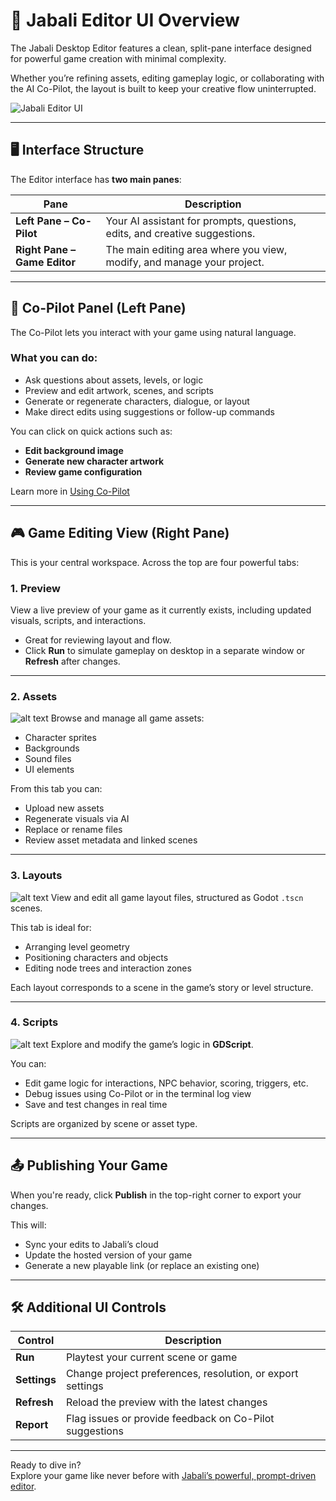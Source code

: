 # 🧭 Jabali Editor UI Overview

The Jabali Desktop Editor features a clean, split-pane interface designed for powerful game creation with minimal complexity.

Whether you’re refining assets, editing gameplay logic, or collaborating with the AI Co-Pilot, the layout is built to keep your creative flow uninterrupted.

![Jabali Editor UI](Co-Pilot-chat.png)

---

## 🖥️ Interface Structure

The Editor interface has **two main panes**:

| Pane             | Description                                                                 |
|------------------|-----------------------------------------------------------------------------|
| **Left Pane – Co-Pilot** | Your AI assistant for prompts, questions, edits, and creative suggestions. |
| **Right Pane – Game Editor** | The main editing area where you view, modify, and manage your project.      |

---

## 🤖 Co-Pilot Panel (Left Pane)

The Co-Pilot lets you interact with your game using natural language.

### What you can do:
- Ask questions about assets, levels, or logic
- Preview and edit artwork, scenes, and scripts
- Generate or regenerate characters, dialogue, or layout
- Make direct edits using suggestions or follow-up commands

You can click on quick actions such as:
- **Edit background image**
- **Generate new character artwork**
- **Review game configuration**

Learn more in [Using Co-Pilot](editor-copilot.md)

---

## 🎮 Game Editing View (Right Pane)

This is your central workspace. Across the top are four powerful tabs:

### 1. **Preview**
View a live preview of your game as it currently exists, including updated visuals, scripts, and interactions.

- Great for reviewing layout and flow.
- Click **Run** to simulate gameplay on desktop in a separate window or **Refresh** after changes.

---

### 2. **Assets**
![alt text](Assets.png)
Browse and manage all game assets:
- Character sprites
- Backgrounds
- Sound files
- UI elements

From this tab you can:
- Upload new assets
- Regenerate visuals via AI
- Replace or rename files
- Review asset metadata and linked scenes

---

### 3. **Layouts**
![alt text](Layouts.png)
View and edit all game layout files, structured as Godot `.tscn` scenes.

This tab is ideal for:
- Arranging level geometry
- Positioning characters and objects
- Editing node trees and interaction zones

Each layout corresponds to a scene in the game’s story or level structure.

---

### 4. **Scripts**
![alt text](Scripts.png)
Explore and modify the game’s logic in **GDScript**.

You can:
- Edit game logic for interactions, NPC behavior, scoring, triggers, etc.
- Debug issues using Co-Pilot or in the terminal log view
- Save and test changes in real time

Scripts are organized by scene or asset type.

---

## 📤 Publishing Your Game

When you're ready, click **Publish** in the top-right corner to export your changes.

This will:
- Sync your edits to Jabali’s cloud
- Update the hosted version of your game
- Generate a new playable link (or replace an existing one)

---

## 🛠 Additional UI Controls

| Control | Description |
|--------|-------------|
| **Run**     | Playtest your current scene or game |
| **Settings** | Change project preferences, resolution, or export settings |
| **Refresh** | Reload the preview with the latest changes |
| **Report** | Flag issues or provide feedback on Co-Pilot suggestions |

---

Ready to dive in?  
Explore your game like never before with [Jabali’s powerful, prompt-driven editor](editor-copilot.md).
